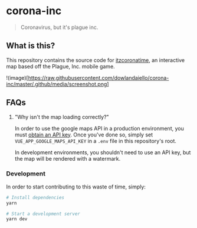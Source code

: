 # corona-inc

> Coronavirus, but it&#39;s plague inc.

## What is this?

This repository contains the source code for [itzcoronatime](https://itzcoronatime.com), an interactive map based off the
Plague, Inc. mobile game.

!(image)[https://raw.githubusercontent.com/dowlandaiello/corona-inc/master/.github/media/screenshot.png]

## FAQs

1. "Why isn't the map loading correctly?"

   In order to use the google maps API in a production environment, you must [obtain an API key](https://developers.google.com/maps/documentation/javascript/get-api-key). Once you've done so, simply set `VUE_APP_GOOGLE_MAPS_API_KEY` in a `.env` file in this repository's root.

   In development environments, you shouldn't need to use an API key, but the map will be rendered with a watermark.

### Development

In order to start contributing to this waste of time, simply:

```zsh
# Install dependencies
yarn

# Start a development server
yarn dev
```
